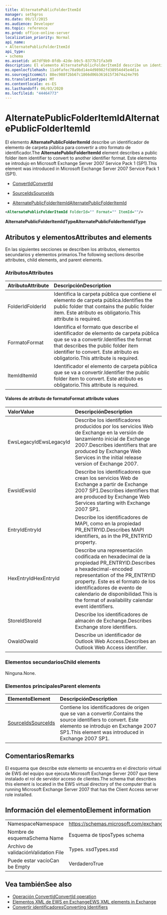 ```yaml
---
title: AlternatePublicFolderItemId
manager: sethgros
ms.date: 09/17/2015
ms.audience: Developer
ms.topic: reference
ms.prod: office-online-server
localization_priority: Normal
api_name:
- AlternatePublicFolderItemId
api_type:
- schema
ms.assetid: a67df9b9-8fdb-42de-b9c5-8377b71fa3d9
description: El elemento AlternatePublicFolderItemId describe un identificador de elemento de carpeta pública para convertir a otro formato de identificador. Este elemento se introdujo en Microsoft Exchange Server 2007 Service Pack 1 (SP1).
ms.openlocfilehash: 11a9fafec78a9bd14e4d98982fd38954d45e4d1a
ms.sourcegitcommit: 88ec988f2bb67c1866d06b361615f3674a24e795
ms.translationtype: MT
ms.contentlocale: es-ES
ms.lasthandoff: 06/03/2020
ms.locfileid: "44464773"
---
```

# <a name="alternatepublicfolderitemid"></a><span data-ttu-id="ac8f7-104">AlternatePublicFolderItemId</span><span class="sxs-lookup"><span data-stu-id="ac8f7-104">AlternatePublicFolderItemId</span></span>

<span data-ttu-id="ac8f7-105">El elemento **AlternatePublicFolderItemId** describe un identificador de elemento de carpeta pública para convertir a otro formato de identificador.</span><span class="sxs-lookup"><span data-stu-id="ac8f7-105">The **AlternatePublicFolderItemId** element describes a public folder item identifier to convert to another identifier format.</span></span> <span data-ttu-id="ac8f7-106">Este elemento se introdujo en Microsoft Exchange Server 2007 Service Pack 1 (SP1).</span><span class="sxs-lookup"><span data-stu-id="ac8f7-106">This element was introduced in Microsoft Exchange Server 2007 Service Pack 1 (SP1).</span></span> 
  
- [<span data-ttu-id="ac8f7-107">ConvertId</span><span class="sxs-lookup"><span data-stu-id="ac8f7-107">ConvertId</span></span>](convertid.md)
  
- [<span data-ttu-id="ac8f7-108">SourceIds</span><span class="sxs-lookup"><span data-stu-id="ac8f7-108">SourceIds</span></span>](sourceids.md)
  
- [<span data-ttu-id="ac8f7-109">AlternatePublicFolderItemId</span><span class="sxs-lookup"><span data-stu-id="ac8f7-109">AlternatePublicFolderItemId</span></span>](alternatepublicfolderitemid.md)
  
```xml
<AlternatePublicFolderItemId FolderId="" Format="" ItemId=""/>
```

 <span data-ttu-id="ac8f7-110">**AlternatePublicFolderItemIdType**</span><span class="sxs-lookup"><span data-stu-id="ac8f7-110">**AlternatePublicFolderItemIdType**</span></span>
## <a name="attributes-and-elements"></a><span data-ttu-id="ac8f7-111">Atributos y elementos</span><span class="sxs-lookup"><span data-stu-id="ac8f7-111">Attributes and elements</span></span>

<span data-ttu-id="ac8f7-112">En las siguientes secciones se describen los atributos, elementos secundarios y elementos primarios.</span><span class="sxs-lookup"><span data-stu-id="ac8f7-112">The following sections describe attributes, child elements, and parent elements.</span></span>
  
### <a name="attributes"></a><span data-ttu-id="ac8f7-113">Atributos</span><span class="sxs-lookup"><span data-stu-id="ac8f7-113">Attributes</span></span>

|<span data-ttu-id="ac8f7-114">**Atributo**</span><span class="sxs-lookup"><span data-stu-id="ac8f7-114">**Attribute**</span></span>|<span data-ttu-id="ac8f7-115">**Descripción**</span><span class="sxs-lookup"><span data-stu-id="ac8f7-115">**Description**</span></span>|
|:-----|:-----|
|<span data-ttu-id="ac8f7-116">FolderId</span><span class="sxs-lookup"><span data-stu-id="ac8f7-116">FolderId</span></span>  <br/> |<span data-ttu-id="ac8f7-117">Identifica la carpeta pública que contiene el elemento de carpeta pública.</span><span class="sxs-lookup"><span data-stu-id="ac8f7-117">Identifies the public folder that contains the public folder item.</span></span> <span data-ttu-id="ac8f7-118">Este atributo es obligatorio.</span><span class="sxs-lookup"><span data-stu-id="ac8f7-118">This attribute is required.</span></span>  <br/> |
|<span data-ttu-id="ac8f7-119">Formato</span><span class="sxs-lookup"><span data-stu-id="ac8f7-119">Format</span></span>  <br/> |<span data-ttu-id="ac8f7-120">Identifica el formato que describe el identificador de elemento de carpeta pública que se va a convertir.</span><span class="sxs-lookup"><span data-stu-id="ac8f7-120">Identifies the format that describes the public folder item identifier to convert.</span></span> <span data-ttu-id="ac8f7-121">Este atributo es obligatorio.</span><span class="sxs-lookup"><span data-stu-id="ac8f7-121">This attribute is required.</span></span>  <br/> |
|<span data-ttu-id="ac8f7-122">ItemId</span><span class="sxs-lookup"><span data-stu-id="ac8f7-122">ItemId</span></span>  <br/> |<span data-ttu-id="ac8f7-123">Identificador el elemento de carpeta pública que se va a convertir.</span><span class="sxs-lookup"><span data-stu-id="ac8f7-123">Identifier the public folder item to convert.</span></span> <span data-ttu-id="ac8f7-124">Este atributo es obligatorio.</span><span class="sxs-lookup"><span data-stu-id="ac8f7-124">This attribute is required.</span></span>  <br/> |
   
#### <a name="format-attribute-values"></a><span data-ttu-id="ac8f7-125">Valores de atributo de formato</span><span class="sxs-lookup"><span data-stu-id="ac8f7-125">Format attribute values</span></span>

|<span data-ttu-id="ac8f7-126">**Valor**</span><span class="sxs-lookup"><span data-stu-id="ac8f7-126">**Value**</span></span>|<span data-ttu-id="ac8f7-127">**Descripción**</span><span class="sxs-lookup"><span data-stu-id="ac8f7-127">**Description**</span></span>|
|:-----|:-----|
|<span data-ttu-id="ac8f7-128">EwsLegacyId</span><span class="sxs-lookup"><span data-stu-id="ac8f7-128">EwsLegacyId</span></span>  <br/> |<span data-ttu-id="ac8f7-129">Describe los identificadores producidos por los servicios Web de Exchange en la versión de lanzamiento inicial de Exchange 2007.</span><span class="sxs-lookup"><span data-stu-id="ac8f7-129">Describes identifiers that are produced by Exchange Web Services in the initial release version of Exchange 2007.</span></span>  <br/> |
|<span data-ttu-id="ac8f7-130">EwsId</span><span class="sxs-lookup"><span data-stu-id="ac8f7-130">EwsId</span></span>  <br/> |<span data-ttu-id="ac8f7-131">Describe los identificadores que crean los servicios Web de Exchange a partir de Exchange 2007 SP1.</span><span class="sxs-lookup"><span data-stu-id="ac8f7-131">Describes identifiers that are produced by Exchange Web Services starting with Exchange 2007 SP1.</span></span>  <br/> |
|<span data-ttu-id="ac8f7-132">EntryId</span><span class="sxs-lookup"><span data-stu-id="ac8f7-132">EntryId</span></span>  <br/> |<span data-ttu-id="ac8f7-133">Describe los identificadores de MAPI, como en la propiedad PR_ENTRYID.</span><span class="sxs-lookup"><span data-stu-id="ac8f7-133">Describes MAPI identifiers, as in the PR_ENTRYID property.</span></span>  <br/> |
|<span data-ttu-id="ac8f7-134">HexEntryId</span><span class="sxs-lookup"><span data-stu-id="ac8f7-134">HexEntryId</span></span>  <br/> |<span data-ttu-id="ac8f7-135">Describe una representación codificada en hexadecimal de la propiedad PR_ENTRYID.</span><span class="sxs-lookup"><span data-stu-id="ac8f7-135">Describes a hexadecimal-encoded representation of the PR_ENTRYID property.</span></span> <span data-ttu-id="ac8f7-136">Este es el formato de los identificadores de evento de calendario de disponibilidad.</span><span class="sxs-lookup"><span data-stu-id="ac8f7-136">This is the format of availability calendar event identifiers.</span></span>  <br/> |
|<span data-ttu-id="ac8f7-137">StoreId</span><span class="sxs-lookup"><span data-stu-id="ac8f7-137">StoreId</span></span>  <br/> |<span data-ttu-id="ac8f7-138">Describe los identificadores de almacén de Exchange.</span><span class="sxs-lookup"><span data-stu-id="ac8f7-138">Describes Exchange store identifiers.</span></span>  <br/> |
|<span data-ttu-id="ac8f7-139">OwaId</span><span class="sxs-lookup"><span data-stu-id="ac8f7-139">OwaId</span></span>  <br/> |<span data-ttu-id="ac8f7-140">Describe un identificador de Outlook Web Access.</span><span class="sxs-lookup"><span data-stu-id="ac8f7-140">Describes an Outlook Web Access identifier.</span></span>  <br/> |
   
### <a name="child-elements"></a><span data-ttu-id="ac8f7-141">Elementos secundarios</span><span class="sxs-lookup"><span data-stu-id="ac8f7-141">Child elements</span></span>

<span data-ttu-id="ac8f7-142">Ninguna.</span><span class="sxs-lookup"><span data-stu-id="ac8f7-142">None.</span></span>
  
### <a name="parent-elements"></a><span data-ttu-id="ac8f7-143">Elementos principales</span><span class="sxs-lookup"><span data-stu-id="ac8f7-143">Parent elements</span></span>

|<span data-ttu-id="ac8f7-144">**Elemento**</span><span class="sxs-lookup"><span data-stu-id="ac8f7-144">**Element**</span></span>|<span data-ttu-id="ac8f7-145">**Descripción**</span><span class="sxs-lookup"><span data-stu-id="ac8f7-145">**Description**</span></span>|
|:-----|:-----|
|[<span data-ttu-id="ac8f7-146">SourceIds</span><span class="sxs-lookup"><span data-stu-id="ac8f7-146">SourceIds</span></span>](sourceids.md) <br/> |<span data-ttu-id="ac8f7-147">Contiene los identificadores de origen que se van a convertir.</span><span class="sxs-lookup"><span data-stu-id="ac8f7-147">Contains the source identifiers to convert.</span></span> <span data-ttu-id="ac8f7-148">Este elemento se introdujo en Exchange 2007 SP1.</span><span class="sxs-lookup"><span data-stu-id="ac8f7-148">This element was introduced in Exchange 2007 SP1.</span></span>  <br/> |
   
## <a name="remarks"></a><span data-ttu-id="ac8f7-149">Comentarios</span><span class="sxs-lookup"><span data-stu-id="ac8f7-149">Remarks</span></span>

<span data-ttu-id="ac8f7-150">El esquema que describe este elemento se encuentra en el directorio virtual de EWS del equipo que ejecuta Microsoft Exchange Server 2007 que tiene instalado el rol de servidor acceso de clientes.</span><span class="sxs-lookup"><span data-stu-id="ac8f7-150">The schema that describes this element is located in the EWS virtual directory of the computer that is running Microsoft Exchange Server 2007 that has the Client Access server role installed.</span></span>
  
## <a name="element-information"></a><span data-ttu-id="ac8f7-151">Información del elemento</span><span class="sxs-lookup"><span data-stu-id="ac8f7-151">Element information</span></span>

|||
|:-----|:-----|
|<span data-ttu-id="ac8f7-152">Namespace</span><span class="sxs-lookup"><span data-stu-id="ac8f7-152">Namespace</span></span>  <br/> |https://schemas.microsoft.com/exchange/services/2006/types  <br/> |
|<span data-ttu-id="ac8f7-153">Nombre de esquema</span><span class="sxs-lookup"><span data-stu-id="ac8f7-153">Schema Name</span></span>  <br/> |<span data-ttu-id="ac8f7-154">Esquema de tipos</span><span class="sxs-lookup"><span data-stu-id="ac8f7-154">Types schema</span></span>  <br/> |
|<span data-ttu-id="ac8f7-155">Archivo de validación</span><span class="sxs-lookup"><span data-stu-id="ac8f7-155">Validation File</span></span>  <br/> |<span data-ttu-id="ac8f7-156">Types. xsd</span><span class="sxs-lookup"><span data-stu-id="ac8f7-156">Types.xsd</span></span>  <br/> |
|<span data-ttu-id="ac8f7-157">Puede estar vacío</span><span class="sxs-lookup"><span data-stu-id="ac8f7-157">Can be Empty</span></span>  <br/> |<span data-ttu-id="ac8f7-158">Verdadero</span><span class="sxs-lookup"><span data-stu-id="ac8f7-158">True</span></span>  <br/> |
   
## <a name="see-also"></a><span data-ttu-id="ac8f7-159">Vea también</span><span class="sxs-lookup"><span data-stu-id="ac8f7-159">See also</span></span>

- [<span data-ttu-id="ac8f7-160">Operación ConvertId</span><span class="sxs-lookup"><span data-stu-id="ac8f7-160">ConvertId operation</span></span>](convertid-operation.md)
- [<span data-ttu-id="ac8f7-161">Elementos XML de EWS en Exchange</span><span class="sxs-lookup"><span data-stu-id="ac8f7-161">EWS XML elements in Exchange</span></span>](ews-xml-elements-in-exchange.md)
- [<span data-ttu-id="ac8f7-162">Convertir identificadores</span><span class="sxs-lookup"><span data-stu-id="ac8f7-162">Converting Identifiers</span></span>](https://msdn.microsoft.com/library/a5391746-b6ef-4f48-8fc8-8255258651aa%28Office.15%29.aspx)

